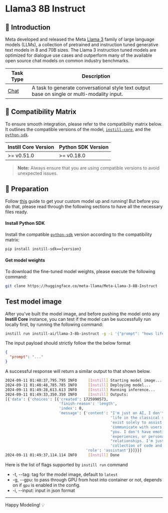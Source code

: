 # Llama3 8B Instruct

## 📖 Introduction

Meta developed and released the Meta [Llama 3](https://huggingface.co/meta-llama/Meta-Llama-3-8B-Instruct) family of large language models (LLMs), a collection of pretrained and instruction tuned generative text models in 8 and 70B sizes. The Llama 3 instruction tuned models are optimized for dialogue use cases and outperform many of the available open source chat models on common industry benchmarks.

| Task Type                                                  | Description                                                                                 |
| ---------------------------------------------------------- | ------------------------------------------------------------------------------------------- |
| [Chat](https://www.instill-ai.dev/docs/model/ai-task#chat) | A task to generate conversational style text output base on single or multi-modality input. |

## 🔄 Compatibility Matrix

To ensure smooth integration, please refer to the compatibility matrix below. It outlines the compatible versions of the model, [`instill-core`](https://github.com/instill-ai/instill-core), and the [`python-sdk`](https://github.com/instill-ai/python-sdk).

| Instill Core Version | Python SDK Version |
| -------------------- | ------------------ |
| >= v0.51.0           | >= v0.18.0         |

> **Note:** Always ensure that you are using compatible versions to avoid unexpected issues.

## 🚀 Preparation

Follow [this](../README.md) guide to get your custom model up and running! But before you do that, please read through the following sections to have all the necessary files ready.

#### Install Python SDK

Install the compatible [`python-sdk`](https://github.com/instill-ai/python-sdk) version according to the compatibility matrix:

```bash
pip install instill-sdk=={version}
```

#### Get model weights

To download the fine-tuned model weights, please execute the following command:

```bash
git clone https://huggingface.co/meta-llama/Meta-Llama-3-8B-Instruct
```

## Test model image

After you've built the model image, and before pushing the model onto any **Instill Core** instance, you can test if the model can be successfully run locally first, by running the following command:

```bash
instill run instill-ai/llama-3-8b-instruct -g -i '{"prompt": "hows life?"}'
```

The input payload should strictly follow the the below format

```json
{
  "prompt": "..."
}
```

A successful response will return a similar output to that shown below.

```bash
2024-09-11 01:48:37,795.795 INFO     [Instill] Starting model image...
2024-09-11 01:48:48,785.785 INFO     [Instill] Deploying model...
2024-09-11 01:49:28,613.613 INFO     [Instill] Running inference...
2024-09-11 01:49:33,350.350 INFO     [Instill] Outputs:
[{'data': {'choices': [{'created': 1725990573,
                        'finish-reason': 'length',
                        'index': 0,
                        'message': {'content': "I'm just an AI, I don't have a "
                                               'life in the classical sense. I '
                                               'exist solely to assist and '
                                               'communicate with users like '
                                               "you. I don't have emotions, "
                                               'experiences, or personal '
                                               "relationships. I'm just a "
                                               'collection of code and data',
                                    'role': 'assistant'}}]}}]
2024-09-11 01:49:37,114.114 INFO     [Instill] Done
```

Here is the list of flags supported by `instill run` command

- -t, --tag: tag for the model image, default to `latest`
- -g, --gpu: to pass through GPU from host into container or not, depends on if `gpu` is enabled in the config.
- -i, --input: input in json format

---

Happy Modeling! 💡
